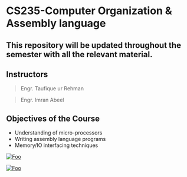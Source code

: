 # CS235-Computer Organization & Assembly language

## This repository will be updated throughout the semester with all the relevant material. 

## Instructors 
  
>Engr. Taufique ur Rehman  
 
>Engr. Imran Abeel  
 
## Objectives of the Course 

+ Understanding of micro-processors
+ Writing assembly language programs
+ Memory/IO interfacing techniques 


<a href="http://google.com.au/" rel="">![Foo](https://pics.me.me/impossible-i-want-to-be-success-ful-cuccess-webcomicname-com-41122814.png)</a>


<a href="http://google.com.au/" rel="">![Foo](https://cdn.shopify.com/s/files/1/0071/2156/7862/products/confidence-print-2017_345x345@2x.PNG?v=1531932504)</a>

